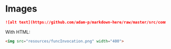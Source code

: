 # Images

```md
![alt text](https://github.com/adam-p/markdown-here/raw/master/src/common/images/icon48.png "Logo Title Text 1")
```

With HTML:

```html
<img src="resources/funcInvocation.png" width="400">
```
